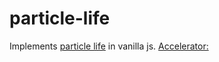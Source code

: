 # particle-life
Implements [particle life](https://github.com/tom-mohr/particle-life-app) in vanilla js.
[Accelerator:](https://www.desmos.com/calculator/o5tdeb07os)

